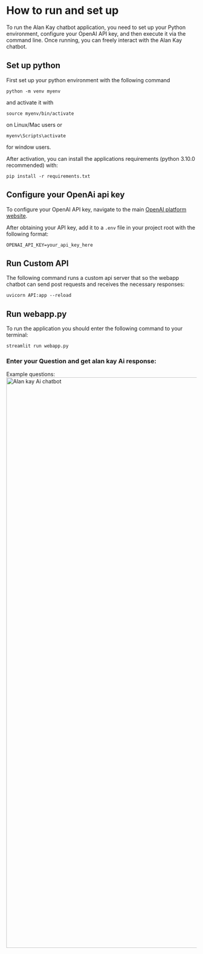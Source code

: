 # How to run and set up
To run the Alan Kay chatbot application, you need to set up your Python environment, configure your OpenAI API key, and then execute it via the command line. Once running, you can freely interact with the Alan Kay chatbot.
## Set up python
First set up your python environment with the following command
```
python -m venv myenv
```
and activate it with
```
source myenv/bin/activate
```
on Linux/Mac users or 
```
myenv\Scripts\activate
```
for window users.

After activation, you can install the applications requirements (python 3.10.0 recommended) with:
```
pip install -r requirements.txt
```

## Configure your OpenAi api key

To configure your OpenAI API key, navigate to the main [OpenAI platform website](https://platform.openai.com/).

After obtaining your API key, add it to a `.env` file in your project root with the following format:
```
OPENAI_API_KEY=your_api_key_here
```

## Run Custom API
The following command runs a custom api server that so the webapp chatbot can send post requests and receives the necessary responses:
```
uvicorn API:app --reload
```

## Run webapp.py
To run the application you should enter the following command to your terminal:
```
streamlit run webapp.py
```

### Enter your Question and get alan kay Ai response:
Example questions:
<img width="1510" alt="Alan kay Ai chatbot" src="https://github.com/user-attachments/assets/7d736399-855a-4e5c-aa35-9b3b9e2231a1" />

